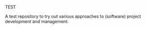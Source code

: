 TEST

A test repository to try out various approaches to (software) project development and management.